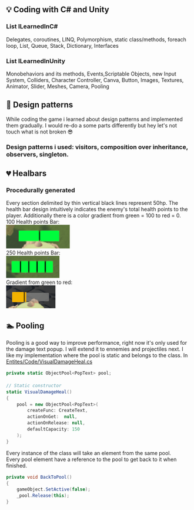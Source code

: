 ## 💡 Coding with C# and Unity

### List<things> ILearnedInC#

Delegates, coroutines, LINQ, Polymorphism, static class/methods, foreach loop, List, Queue, Stack, Dictionary, Interfaces

### List<things> ILearnedInUnity

Monobehaviors and its methods, Events,Scriptable Objects, new Input System, Colliders, Character Controller, Canva, 
Button, Images, Textures, Animator, Slider, Meshes, Camera, Pooling


## 🌇 Design patterns

While coding the game i learned about design patterns and implemented them gradually.
I would re-do a some parts differently but hey let's not touch what is not broken 😎

### Design patterns i used: visitors, composition over inheritance, observers, singleton.

## 💔 Healbars

### Procedurally generated

Every section delimited by thin vertical black lines represent 50hp.
The health bar design intuitively indicates the enemy's total health points to the player.
Additionally there is a color gradient from green = 100 to red = 0.  
100 Health points Bar:  
![100 Healthpoints Bar](Img/100%20HB.PNG)  
250 Health points Bar:  
<img src="Img/250HB.PNG" height="60"><br> 
Gradient from green to red:  
![Gradient](Img/LowHB.PNG)

## 🏊 Pooling

Pooling is a good way to improve performance, right now it's only used for the damage text popup.
I will extend it to ennemies and projectiles next.
I like my implementation where the pool is static and belongs to the class.
In [Entites/Code/VisualDamageHeal.cs](/Entites/Code/VisualDamageHeal.cs)
```csharp
private static ObjectPool<PopText> pool;

// Static constructor
static VisualDamageHeal()
{
    pool = new ObjectPool<PopText>(
        createFunc: CreateText,
        actionOnGet:  null,
        actionOnRelease: null,
        defaultCapacity: 150
    );
}
```
Every instance of the class will take an element from the same pool.  
Every pool element have a reference to the pool to get back to it when finished.
``` csharp
private void BackToPool()
{
    gameObject.SetActive(false);
    _pool.Release(this);
}
```
